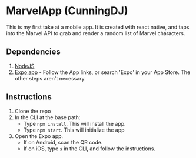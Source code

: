 # MarvelApp (CunningDJ)

This is my first take at a mobile app.  It is created with react native, and taps into the Marvel API to grab and render a random list of Marvel characters.

## Dependencies
1. [NodeJS](https://nodejs.org/en/download/)
2. [Expo app](https://expo.io/learn) - Follow the App links, or search 'Expo' in your App Store. The other steps aren't necessary.

## Instructions
1. Clone the repo
2. In the CLI at the base path:
    * Type `npm install`.  This will install the app.
    * Type `npm start`.  This will initialize the app
3. Open the Expo app.
    * If on Android, scan the QR code.
    * If on iOS, type `s` in the CLI, and follow the instructions.
